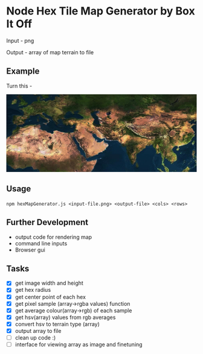 # Node Hex Tile Map Generator by Box It Off

Input - png

Output - array of map terrain to file

## Example
Turn this -

![An image of part of the world][world]

[world]: https://github.com/jjmax75/node-hexmap-generator/blob/master/test/resources/map.png "World - Asia, Europe, North Africa"

## Usage
`npm hexMapGenerator.js <input-file.png> <output-file> <cols> <rows>`

## Further Development
- output code for rendering map
- command line inputs
- Browser gui

## Tasks
- [x] get image width and height
- [x] get hex radius
- [x] get center point of each hex
- [x] get pixel sample (array->rgba values) function
- [x] get average colour(array->rgb) of each sample
- [x] get hsv(array) values from rgb averages
- [x] convert hsv to terrain type (array)
- [x] output array to file
- [ ] clean up code :)
- [ ] interface for viewing array as image and finetuning
